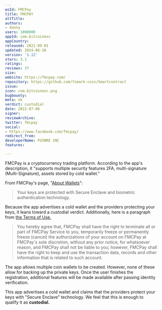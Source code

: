 ```yaml
---
wsId: FMCPay
title: FMCPAY
altTitle: 
authors:
- danny
users: 1000000
appId: com.bitcoinexc
appCountry: 
released: 2021-09-01
updated: 2024-06-16
version: '1.12'
stars: 3.1
ratings: 
reviews: 37
size: 
website: https://fmcpay.com/
repository: https://github.com/fimark-coin/Smartcontract
issue: 
icon: com.bitcoinexc.png
bugbounty: 
meta: ok
verdict: custodial
date: 2022-07-06
signer: 
reviewArchive: 
twitter: fmcpay
social:
- https://www.facebook.com/fmcpay/
redirect_from: 
developerName: FUINRE INC
features: 

---
```


FMCPay is a cryptocurrency trading platform. According to the app's description, it "supports multiple security features 2FA, multi-signature (Multi-Signature), assets stored by cold wallet."

From FMCPay's page, "[About Wallets](https://fmcpay.com/about-wallets)":

> Your keys are protected with Secure Enclave and biometric authentication technology.

Because the app advertises a cold wallet and the providers protecting your keys, it leans toward a custodial verdict. Additionally, here is a paragraph from [the Terms of Use.](https://fmcpay.com/term-of-use)

> You hereby agree that, FMCPay shall have the right to terminate all or part of FMCPay Service to you, temporarily freeze or permanently freeze (cancel) the authorizations of your account on FMCPay at FMCPay's sole discretion, without any prior notice, for whatsoever reason, and FMCPay shall not be liable to you; however, FMCPay shall have the right to keep and use the transaction data, records and other information that is related to such account. 

The app allows multiple coin wallets to be created. However, none of these allow for backing up the private keys. Once the user finishes the registration, additional features will be made available after passing identity verification. 

This app advertises a cold wallet and claims that the providers protect your keys with "Secure Enclave" technology. We feel that this is enough to qualify it as **custodial.** 

